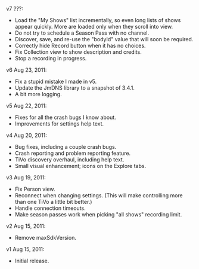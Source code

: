 v7 ???:

* Load the "My Shows" list incrementally, so even long lists of shows appear
  quickly.  More are loaded only when they scroll into view.
* Do not try to schedule a Season Pass with no channel.
* Discover, save, and re-use the "bodyId" value that will soon be required.
* Correctly hide Record button when it has no choices.
* Fix Collection view to show description and credits.
* Stop a recording in progress.

v6 Aug 23, 2011:

* Fix a stupid mistake I made in v5.
* Update the JmDNS library to a snapshot of 3.4.1.
* A bit more logging.

v5 Aug 22, 2011:

* Fixes for all the crash bugs I know about.
* Improvements for settings help text.

v4 Aug 20, 2011:

* Bug fixes, including a couple crash bugs.
* Crash reporting and problem reporting feature.
* TiVo discovery overhaul, including help text.
* Small visual enhancement; icons on the Explore tabs.

v3 Aug 19, 2011:

* Fix Person view.
* Reconnect when changing settings.  (This will make controlling more than one TiVo a little bit better.)
* Handle connection timeouts.
* Make season passes work when picking "all shows" recording limit.

v2 Aug 15, 2011:

* Remove maxSdkVersion.

v1 Aug 15, 2011:

* Initial release.
